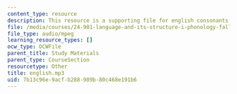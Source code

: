 ```yaml
---
content_type: resource
description: This resource is a supporting file for english consonants.
file: /media/courses/24-901-language-and-its-structure-i-phonology-fall-2010/7b13c96e9acfb288989b80c468e191b6_english.mp3
file_type: audio/mpeg
learning_resource_types: []
ocw_type: OCWFile
parent_title: Study Materials
parent_type: CourseSection
resourcetype: Other
title: english.mp3
uid: 7b13c96e-9acf-b288-989b-80c468e191b6
---
```

